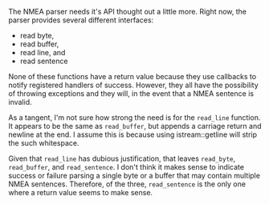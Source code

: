 The NMEA parser needs it's API thought out a little more. Right now, the parser provides several different interfaces:

* read byte,
* read buffer,
* read line, and
* read sentence

None of these functions have a return value because they use callbacks to notify registered handlers of success.
However, they all have the possibility of throwing exceptions and they will, in the event that a NMEA sentence is invalid.

As a tangent, I'm not sure how strong the need is for the `read_line` function.
It appears to be the same as `read_buffer`, but appends a carriage return and newline at the end.
I assume this is because using istream::getline will strip the such whitespace.

Given that `read_line` has dubious justification, that leaves `read_byte`, `read_buffer`, and `read_sentence`.
I don't think it makes sense to indicate success or failure parsing a single byte or a buffer that may contain multiple NMEA sentences.
Therefore, of the three, `read_sentence` is the only one where a return value seems to make sense.
